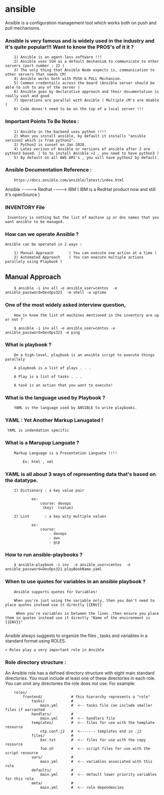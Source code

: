 # ansible

Ansible is a configuration management tool which works both on push and pull mechanisms.

### Ansible is very famous and is widely used in the industry and it's quite popular!!! Want to know the PROS's of it it ?

```
    1) Ansible is an agent-less software !!!
    2) Ansible uses SSH as a default mechanism to communicate to other servers (port number : 22 )
    3) The only thing that Ansible Node expects is, communication to other servers that needs CM!
    4) Ansible works both with PUSH & PULL Mechanism. 
    5) Common credentails across the board (Ansible server should be able to ssh to any of the server )
    6) Ansible goes by declarative approach and their documentation is really vast and good
    7) Operations are parallel with Ansible ( Multiple cM's are doable )
    8) Code dones't need to be on the top of a local server !!!

```

### Important Points To Be Notes :

```
    1) Ansible in the backend uses python !!!!
    2) When you install ansible, by default it installs "ansible version2 which is from python2".
    3) Python2 is sunset on Jan 2020.
    4) Lates verison of Ansible or versions of ansible after 2 are python3 based. ( So to install Ansible >2 , you need to have python3 )
    5) By default on all AWS AMI's , you will have python2 by default.

```

### Ansible Documentation Reference : 

```
    https://docs.ansible.com/ansible/latest/index.html
```

Ansible -----> Redhat ----> IBM   ( IBM is a RedHat product now and still it's openSource )


### INVENTORY File

```
 Inventory is nothing but the list of machine ip or dns names that you want ansible to be managed.
```

### How can we operate Ansible  ?

```
Ansible can be operated in 2 ways :
    
    1) Manual Approach       ( You can execute one action at a time )
    2) Automated Approach    ( You can execute multiple actions parallely using Playbook )

```

## Manual Approach

```
    $ ansible -i inv all -e ansible_user=centos  -e ansible_password=DevOps321  -m shell -a uptime

```

### One of the most widely asked interview question,

```
    How to know the list of machines mentioned in the inventory are up or not ?

    $ ansible -i inv all -e ansible_user=centos -e ansible_password=DevOps321 -m ping
```


### What is playbook ?

```
    On a high-level, playbook is an ansible script to execute things parallely 

    A playbook is a list of plays . . . 
    
    A Play is a list of tasks . . . 

    A task is an action that you want to execute!
```

### What is the language used by Playbook ?

```
    YAML is the language used by ANSIBLE to write playbooks.
```

### YAML : Yet Another Markup Lanugated !

```
 YAML is indendation specific
```

### What is a Marupup Languate ? 

```
    Markup Language is a Presentation Languate !!!!

        Ex: html , xml 
```


### YAML is all about 3 ways of representing data that's based on the datatype.

```
    1) Dictionary : a key value pair 
    
            ex: 
                course: devops
                 (key)  (value)

    2) List       : a key wity multiple values

            ex: 
                course: 
                    - devops
                    - aws
                    - gcp
```


### How to run ansible-playbooks ?

```
    $ ansible-playbook -i inv  -e ansible_user=centos  -e ansible_password=DevOps321 playBookName.yaml
```


### When to use quotes for variables in an ansible playbook ?

```
    Ansible supports quotes for Variables!

    When you're just using the variable only, then you don't need to place quotes instead use it directly {{ENV}}

     When you're variables in between the lines ,then ensure you place them in quotes instead use it directly "Name of the environment is {{ENV}}" 


```

Ansible always suggests to organize the files , tasks and variables in a standard format using ROLES. 

    > Roles play a very important role in Ansible

### Role directory structure :

An Ansible role has a defined directory structure with eight main standard directories. You must include at least one of these directories in each role. You can omit any directories the role does not use. For example:

```
    roles/
        frontend/             # this hierarchy represents a "role"
            tasks/            #
                main.yml      #  <-- tasks file can include smaller files if warranted
            handlers/         #
                main.yml      #  <-- handlers file
            templates/        #  <-- files for use with the template resource
                ntp.conf.j2   #  <------- templates end in .j2
            files/            #
                bar.txt       #  <-- files for use with the copy resource
                foo.sh        #  <-- script files for use with the script resource
            vars/             #
                main.yml      #  <-- variables associated with this role
            defaults/         #
                main.yml      #  <-- default lower priority variables for this role
            meta/             #
                main.yml      #  <-- role dependencies

```

